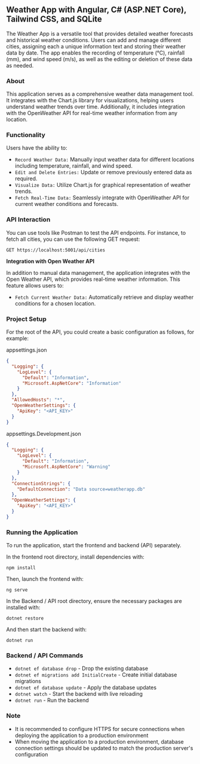## Weather App with Angular, C# (ASP.NET Core), Tailwind CSS, and SQLite

The Weather App is a versatile tool that provides detailed weather forecasts and historical weather conditions. Users can add and manage different cities, assigning each a unique information text and storing their weather data by date. The app enables the recording of temperature (°C), rainfall (mm), and wind speed (m/s), as well as the editing or deletion of these data as needed.

### About

This application serves as a comprehensive weather data management tool. It integrates with the Chart.js library for visualizations, helping users understand weather trends over time. Additionally, it includes integration with the OpenWeather API for real-time weather information from any location.

### Functionality

Users have the ability to:

- `Record Weather Data:` Manually input weather data for different locations including temperature, rainfall, and wind speed.
- `Edit and Delete Entries:` Update or remove previously entered data as required.
- `Visualize Data:` Utilize Chart.js for graphical representation of weather trends.
- `Fetch Real-Time Data:` Seamlessly integrate with OpenWeather API for current weather conditions and forecasts.

### API Interaction

You can use tools like Postman to test the API endpoints. For instance, to fetch all cities, you can use the following GET request:

```plaintext
GET https://localhost:5001/api/cities
```

<b>Integration with Open Weather API</b>

In addition to manual data management, the application integrates with the Open Weather API, which provides real-time weather information. This feature allows users to:

- `Fetch Current Weather Data:` Automatically retrieve and display weather conditions for a chosen location.

### Project Setup

For the root of the API, you could create a basic configuration as follows, for example:

appsettings.json

```json
{
  "Logging": {
    "LogLevel": {
      "Default": "Information",
      "Microsoft.AspNetCore": "Information"
    }
  },
  "AllowedHosts": "*",
  "OpenWeatherSettings": {
    "ApiKey": "<API_KEY>"
  }
}
```

appsettings.Development.json

```json
{
  "Logging": {
    "LogLevel": {
      "Default": "Information",
      "Microsoft.AspNetCore": "Warning"
    }
  },
  "ConnectionStrings": {
    "DefaultConnection": "Data source=weatherapp.db"
  },
  "OpenWeatherSettings": {
    "ApiKey": "<API_KEY>"
  }
}
```

### Running the Application

To run the application, start the frontend and backend (API) separately.

In the frontend root directory, install dependencies with:

```
npm install
```

Then, launch the frontend with:

```
ng serve
```

In the Backend / API root directory, ensure the necessary packages are installed with:

```
dotnet restore
```

And then start the backend with:

```
dotnet run
```

### Backend / API Commands

- `dotnet ef database drop` - Drop the existing database
- `dotnet ef migrations add InitialCreate` - Create initial database migrations
- `dotnet ef database update` - Apply the database updates
- `dotnet watch` - Start the backend with live reloading
- `dotnet run` - Run the backend

### Note

- It is recommended to configure HTTPS for secure connections when deploying the application to a production environment
- When moving the application to a production environment, database connection settings should be updated to match the production server's configuration
